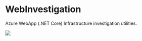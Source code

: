 # WebInvestigation
Azure WebApp (.NET Core) Infrastructure investigation utilities.

![](https://aqtono.com/tomarika/webinvestigation/WebInvestigationIcon.png)  

